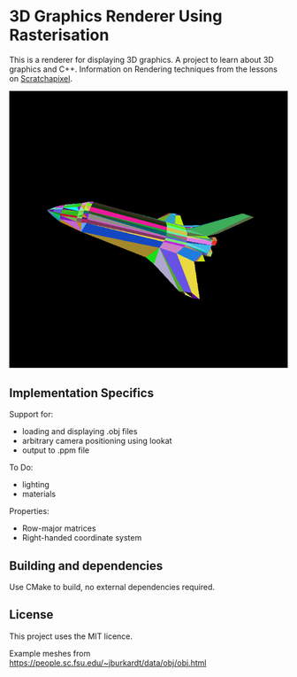  
 # 3D Graphics Renderer Using Rasterisation

This is a renderer for displaying 3D graphics. A project to learn about 3D graphics and C++. Information on Rendering techniques from the lessons on [Scratchapixel](https://www.scratchapixel.com/index.html).

![shuttle example](https://github.com/mpimblott/rasterization-renderer/blob/main/images/shuttle.png)

## Implementation Specifics

Support for:
 - loading and displaying .obj files
 - arbitrary camera positioning using lookat
 - output to .ppm file

To Do:
 - lighting
 - materials

Properties:
 - Row-major matrices
 - Right-handed coordinate system

## Building and dependencies

Use CMake to build, no external dependencies required.

## License

This project uses the MIT licence.

Example meshes from https://people.sc.fsu.edu/~jburkardt/data/obj/obj.html